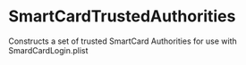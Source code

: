 # SmartCardTrustedAuthorities
Constructs a set of trusted SmartCard Authorities for use with SmardCardLogin.plist
